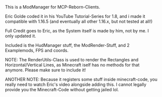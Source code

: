 This is a ModManager for MCP-Reborn-Clients.

Eric Golde coded it in his YouTube Tutorial-Series for 1.8, 
and i made it compatible with 1.16.5 (and eventually all 
other 1.16.x, but not tested at all!)

Full Credit goes to Eric, as the System itself is made by him,
not by me. I only updated it.

Included is the HudManager stuff, the ModRender-Stuff, and 2 Examplemods, FPS and coords.

NOTE: The RenderUtils-Class is used to render the Rectangles
and Horizontal/Vertical Lines, as Minecraft iself has no methods for that anymore.
Please make sure to include it!

ANOTHER NOTE: Because it registers some stuff inside minecraft-code, you really need to watch Eric's video alongside adding this.
I cannot legally provide you the Minecraft-Code without getting jailed lol.
